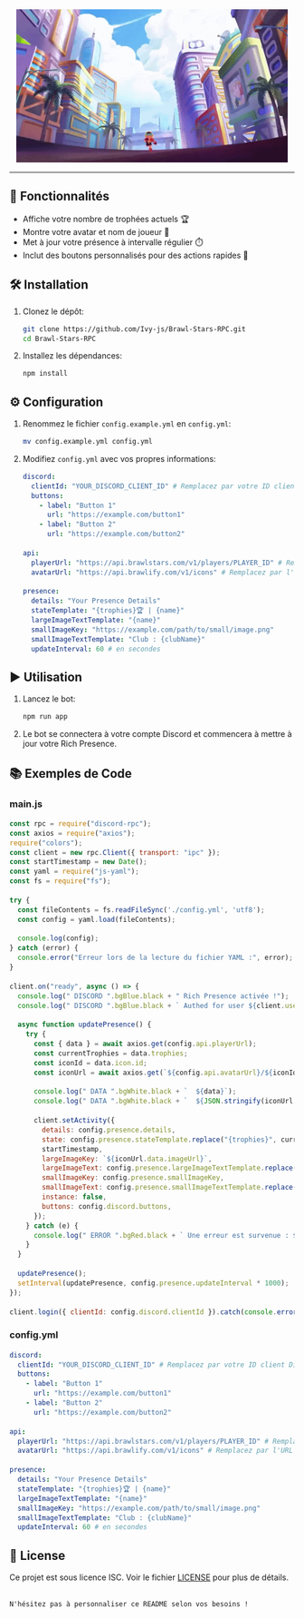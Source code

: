 <div align="center">
  <img src="header.gif" />
</div>

---
## 🚀 Fonctionnalités

- Affiche votre nombre de trophées actuels 🏆
- Montre votre avatar et nom de joueur 🎨
- Met à jour votre présence à intervalle régulier ⏱️
- Inclut des boutons personnalisés pour des actions rapides 🔘

## 🛠️ Installation

1. Clonez le dépôt:

    ```bash
    git clone https://github.com/Ivy-js/Brawl-Stars-RPC.git
    cd Brawl-Stars-RPC
    ```

2. Installez les dépendances:

    ```bash
    npm install
    ```

## ⚙️ Configuration

1. Renommez le fichier `config.example.yml` en `config.yml`:

    ```bash
    mv config.example.yml config.yml
    ```

2. Modifiez `config.yml` avec vos propres informations:

    ```yaml
    discord:
      clientId: "YOUR_DISCORD_CLIENT_ID" # Remplacez par votre ID client Discord
      buttons:
        - label: "Button 1"
          url: "https://example.com/button1"
        - label: "Button 2"
          url: "https://example.com/button2"

    api:
      playerUrl: "https://api.brawlstars.com/v1/players/PLAYER_ID" # Remplacez par votre PlayerID
      avatarUrl: "https://api.brawlify.com/v1/icons" # Remplacez par l'URL de votre API d'avatar

    presence:
      details: "Your Presence Details"
      stateTemplate: "{trophies}🏆 | {name}"
      largeImageTextTemplate: "{name}"
      smallImageKey: "https://example.com/path/to/small/image.png"
      smallImageTextTemplate: "Club : {clubName}"
      updateInterval: 60 # en secondes
    ```

## ▶️ Utilisation

1. Lancez le bot:

    ```bash
    npm run app
    ```

2. Le bot se connectera à votre compte Discord et commencera à mettre à jour votre Rich Presence.

## 📚 Exemples de Code

### main.js

```javascript
const rpc = require("discord-rpc");
const axios = require("axios");
require("colors");
const client = new rpc.Client({ transport: "ipc" });
const startTimestamp = new Date();
const yaml = require("js-yaml");
const fs = require("fs");

try {
  const fileContents = fs.readFileSync('./config.yml', 'utf8');
  const config = yaml.load(fileContents);

  console.log(config);
} catch (error) {
  console.error("Erreur lors de la lecture du fichier YAML :", error);
}

client.on("ready", async () => {
  console.log(" DISCORD ".bgBlue.black + " Rich Presence activée !");
  console.log(" DISCORD ".bgBlue.black + ` Authed for user ${client.user.username}`);

  async function updatePresence() {
    try {
      const { data } = await axios.get(config.api.playerUrl);
      const currentTrophies = data.trophies;
      const iconId = data.icon.id;
      const iconUrl = await axios.get(`${config.api.avatarUrl}/${iconId}`);

      console.log(" DATA ".bgWhite.black + `  ${data}`);
      console.log(" DATA ".bgWhite.black + `  ${JSON.stringify(iconUrl.data)}`);

      client.setActivity({
        details: config.presence.details,
        state: config.presence.stateTemplate.replace("{trophies}", currentTrophies).replace("{name}", data.name),
        startTimestamp,
        largeImageKey: `${iconUrl.data.imageUrl}`,
        largeImageText: config.presence.largeImageTextTemplate.replace("{name}", data.name),
        smallImageKey: config.presence.smallImageKey,
        smallImageText: config.presence.smallImageTextTemplate.replace("{clubName}", data.club.name),
        instance: false,
        buttons: config.discord.buttons,
      });
    } catch (e) {
      console.log(" ERROR ".bgRed.black + ` Une erreur est survenue : ${e}`);
    }
  }

  updatePresence();
  setInterval(updatePresence, config.presence.updateInterval * 1000);
});

client.login({ clientId: config.discord.clientId }).catch(console.error);
```

### config.yml

```yaml
discord:
  clientId: "YOUR_DISCORD_CLIENT_ID" # Remplacez par votre ID client Discord
  buttons:
    - label: "Button 1"
      url: "https://example.com/button1"
    - label: "Button 2"
      url: "https://example.com/button2"

api:
  playerUrl: "https://api.brawlstars.com/v1/players/PLAYER_ID" # Remplacez par votre PlayerID
  avatarUrl: "https://api.brawlify.com/v1/icons" # Remplacez par l'URL de votre API d'avatar

presence:
  details: "Your Presence Details"
  stateTemplate: "{trophies}🏆 | {name}"
  largeImageTextTemplate: "{name}"
  smallImageKey: "https://example.com/path/to/small/image.png"
  smallImageTextTemplate: "Club : {clubName}"
  updateInterval: 60 # en secondes
```

## 📝 License

Ce projet est sous licence ISC. Voir le fichier [LICENSE](LICENSE) pour plus de détails.

```

N'hésitez pas à personnaliser ce README selon vos besoins !
